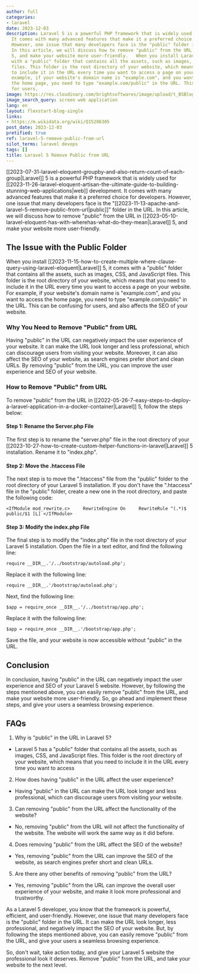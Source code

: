 ```yaml
---
author: full
categories:
- laravel
date: 2023-12-03
description: Laravel 5 is a powerful PHP framework that is widely used for web development.
  It comes with many advanced features that make it a preferred choice for developers.
  However, one issue that many developers face is the "public" folder in the URL.
  In this article, we will discuss how to remove "public" from the URL in Laravel
  5, and make your website more user-friendly.   When you install Laravel 5, it comes
  with a "public" folder that contains all the assets, such as images, CSS, and JavaScript
  files. This folder is the root directory of your website, which means that you need
  to include it in the URL every time you want to access a page on your website. For
  example, if your website's domain name is "example.com", and you want to access
  the home page, you need to type "example.com/public" in the URL. This can be confusing
  for users,
image: https://res.cloudinary.com/brightsoftwares/image/upload/t_BSBlogImage/v1/brightsoftwares.com.blog/OqtafYT5kTw
image_search_query: screen web application
lang: en
layout: flexstart-blog-single
links:
- https://m.wikidata.org/wiki/Q15206305
post_date: 2023-12-03
pretified: true
ref: laravel-5-remove-public-from-url
silot_terms: laravel devops
tags: []
title: Laravel 5 Remove Public from URL
---
```


[[2023-07-31-laravel-eloquent-groupby-and-also-return-count-of-each-group|Laravel]] 5 is a powerful PHP framework that is widely used for [[2023-11-26-laravel-eloquent-artisan-the-ultimate-guide-to-building-stunning-web-applications|web]] development. It comes with many advanced features that make it a preferred choice for developers. However, one issue that many developers face is the "[[2023-11-13-apache-and-laravel-5-remove-public-from-url|public]]" folder in the URL. In this article, we will discuss how to remove "public" from the URL in [[2023-05-10-laravel-eloquent-has-with-wherehas-what-do-they-mean|Laravel]] 5, and make your website more user-friendly.

## The Issue with the Public Folder

When you install [[2023-11-15-how-to-create-multiple-where-clause-query-using-laravel-eloquent|Laravel]] 5, it comes with a "public" folder that contains all the assets, such as images, CSS, and JavaScript files. This folder is the root directory of your website, which means that you need to include it in the URL every time you want to access a page on your website. For example, if your website's domain name is "example.com", and you want to access the home page, you need to type "example.com/public" in the URL. This can be confusing for users, and also affects the SEO of your website.

### Why You Need to Remove "Public" from URL

Having "public" in the URL can negatively impact the user experience of your website. It can make the URL look longer and less professional, which can discourage users from visiting your website. Moreover, it can also affect the SEO of your website, as search engines prefer short and clean URLs. By removing "public" from the URL, you can improve the user experience and SEO of your website.

### How to Remove "Public" from URL

To remove "public" from the URL in [[2022-05-26-7-easy-steps-to-deploy-a-laravel-application-in-a-docker-container|Laravel]] 5, follow the steps below:

#### Step 1: Rename the Server.php File

The first step is to rename the "server.php" file in the root directory of your [[2023-10-27-how-to-create-custom-helper-functions-in-laravel|Laravel]] 5 installation. Rename it to "index.php".

#### Step 2: Move the .htaccess File

The next step is to move the ".htaccess" file from the "public" folder to the root directory of your Laravel 5 installation. If you don't have the ".htaccess" file in the "public" folder, create a new one in the root directory, and paste the following code:



`<IfModule mod_rewrite.c>     RewriteEngine On     RewriteRule ^(.*)$ public/$1 [L] </IfModule>`


#### Step 3: Modify the index.php File

The final step is to modify the "index.php" file in the root directory of your Laravel 5 installation. Open the file in a text editor, and find the following line:


`require __DIR__.'/../bootstrap/autoload.php';`

Replace it with the following line:



`require __DIR__.'/bootstrap/autoload.php';`


Next, find the following line:



`$app = require_once __DIR__.'/../bootstrap/app.php';`

Replace it with the following line:



`$app = require_once __DIR__.'/bootstrap/app.php';`

Save the file, and your website is now accessible without "public" in the URL.

## Conclusion

In conclusion, having "public" in the URL can negatively impact the user experience and SEO of your Laravel 5 website. However, by following the steps mentioned above, you can easily remove "public" from the URL, and make your website more user-friendly. So, go ahead and implement these steps, and give your users a seamless browsing experience.

## FAQs

1.  Why is "public" in the URL in Laravel 5?

-   Laravel 5 has a "public" folder that contains all the assets, such as images, CSS, and JavaScript files. This folder is the root directory of your website, which means that you need to include it in the URL every time you want to access

2.  How does having "public" in the URL affect the user experience?

-   Having "public" in the URL can make the URL look longer and less professional, which can discourage users from visiting your website.

3.  Can removing "public" from the URL affect the functionality of the website?

-   No, removing "public" from the URL will not affect the functionality of the website. The website will work the same way as it did before.

4.  Does removing "public" from the URL affect the SEO of the website?

-   Yes, removing "public" from the URL can improve the SEO of the website, as search engines prefer short and clean URLs.

5.  Are there any other benefits of removing "public" from the URL?

-   Yes, removing "public" from the URL can improve the overall user experience of your website, and make it look more professional and trustworthy.

As a Laravel 5 developer, you know that the framework is powerful, efficient, and user-friendly. However, one issue that many developers face is the "public" folder in the URL. It can make the URL look longer, less professional, and negatively impact the SEO of your website. But, by following the steps mentioned above, you can easily remove "public" from the URL, and give your users a seamless browsing experience.

So, don't wait, take action today, and give your Laravel 5 website the professional look it deserves. Remove "public" from the URL, and take your website to the next level.